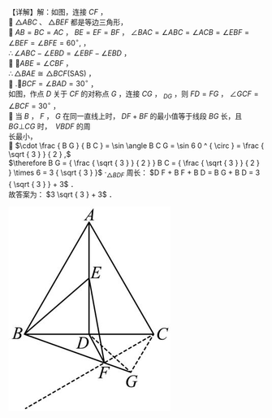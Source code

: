 【详解】解：如图，连接 $C F$ ，  
 $\triangle A B C$ 、 $\triangle B E F$ 都是等边三角形，  
 $A B = B C = A C$ ， $B E = E F = B F$ ， $\angle B A C = \angle A B C = \angle A C B = \angle E B F = \angle B E F = \angle B F E = 6 0 ^ { \circ } ,$ ，  
$\therefore \angle A B C - \angle E B D = \angle E B F - \angle E B D$ ，  
 $\angle A B E = \angle C B F$ ，  
$\therefore \triangle B A E \cong \triangle B C F ( \mathrm { S A S } )$ ，  
 $. \angle B C F = \angle B A D = 3 0 ^ { \circ }$ ，  
如图，作点 $D$ 关于 $C F$ 的对称点 $G$ ，连接 $C G$ ， $_ { D G }$ ，则 $F D = F G$ ， $\angle G C F = \angle B C F = 3 0 ^ { \circ }$ ，  
 当 $B$ ， $F$ ， $G$ 在同一直线上时， $D F + B F$ 的最小值等于线段 $B G$ 长，且 $B G \bot C G$ 时， $\ V B D F$ 的周  
长最小，  
 $\cdot \frac { B G } { B C } = \sin \angle B C G = \sin 6 0 ^ { \circ } = \frac { \sqrt { 3 } } { 2 } ,$   
$\therefore B G = { \frac { \sqrt { 3 } } { 2 } } B C = { \frac { \sqrt { 3 } } { 2 } } \times 6 = 3 { \sqrt { 3 } }$ $\cdot _ { \triangle B D F }$ 周长： $D F + B F + B D = B G + B D = 3 { \sqrt { 3 } } + 3$ ．  
故答案为： $3 \sqrt { 3 } + 3$ ．

![](<../../qs_image_DB/专题2-1__将军饮马等8类常见最值问题（解析版）/ede43e838143f1231d7aed4c95838f02fc600d193da82da6ccb33b2fd197f535.jpg>)
